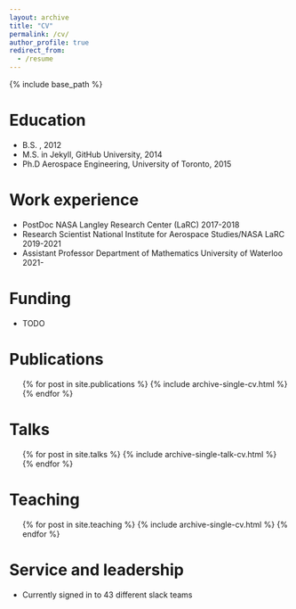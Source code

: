 ```yaml
---
layout: archive
title: "CV"
permalink: /cv/
author_profile: true
redirect_from:
  - /resume
---
```


{% include base_path %}

Education
======
* B.S. , 2012
* M.S. in Jekyll, GitHub University, 2014
* Ph.D Aerospace Engineering, University of Toronto, 2015

Work experience
======
* PostDoc NASA Langley Research Center (LaRC) 2017-2018
* Research Scientist National Institute for Aerospace Studies/NASA LaRC 2019-2021
* Assistant Professor Department of Mathematics University of Waterloo 2021- 
  
Funding
======
*  TODO

Publications
======
  <ul>{% for post in site.publications %}
    {% include archive-single-cv.html %}
  {% endfor %}</ul>
  
Talks
======
  <ul>{% for post in site.talks %}
    {% include archive-single-talk-cv.html %}
  {% endfor %}</ul>
  
Teaching
======
  <ul>{% for post in site.teaching %}
    {% include archive-single-cv.html %}
  {% endfor %}</ul>
  
Service and leadership
======
* Currently signed in to 43 different slack teams
